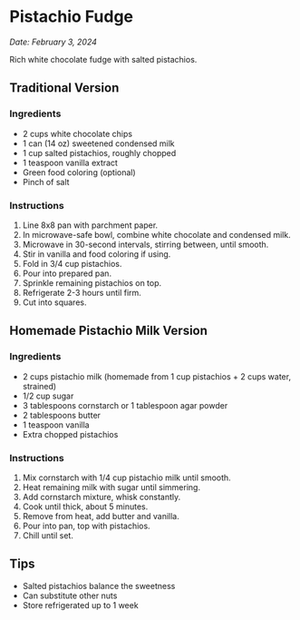 # Pistachio Fudge

*Date: February 3, 2024*

Rich white chocolate fudge with salted pistachios.

## Traditional Version

### Ingredients
- 2 cups white chocolate chips
- 1 can (14 oz) sweetened condensed milk
- 1 cup salted pistachios, roughly chopped
- 1 teaspoon vanilla extract
- Green food coloring (optional)
- Pinch of salt

### Instructions
1. Line 8x8 pan with parchment paper.
2. In microwave-safe bowl, combine white chocolate and condensed milk.
3. Microwave in 30-second intervals, stirring between, until smooth.
4. Stir in vanilla and food coloring if using.
5. Fold in 3/4 cup pistachios.
6. Pour into prepared pan.
7. Sprinkle remaining pistachios on top.
8. Refrigerate 2-3 hours until firm.
9. Cut into squares.

## Homemade Pistachio Milk Version

### Ingredients
- 2 cups pistachio milk (homemade from 1 cup pistachios + 2 cups water, strained)
- 1/2 cup sugar
- 3 tablespoons cornstarch or 1 tablespoon agar powder
- 2 tablespoons butter
- 1 teaspoon vanilla
- Extra chopped pistachios

### Instructions
1. Mix cornstarch with 1/4 cup pistachio milk until smooth.
2. Heat remaining milk with sugar until simmering.
3. Add cornstarch mixture, whisk constantly.
4. Cook until thick, about 5 minutes.
5. Remove from heat, add butter and vanilla.
6. Pour into pan, top with pistachios.
7. Chill until set.

## Tips
- Salted pistachios balance the sweetness
- Can substitute other nuts
- Store refrigerated up to 1 week